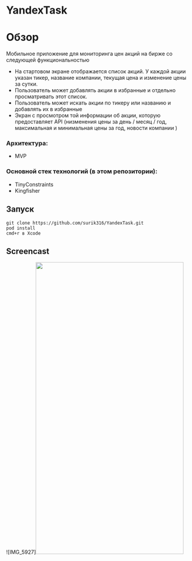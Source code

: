 




# YandexTask
Обзор
=====================
Мобильное приложение для мониторинга цен акций на бирже со следующей функциональностью
* На стартовом экране отображается список акций. У каждой акции указан тикер, название компании, текущая цена и изменение цены за сутки.
* Пользователь может добавлять акции в избранные и отдельно просматривать этот список.
* Пользователь может искать акции по тикеру или названию и добавлять их в избранные
* Экран с просмотром той информации об акции, которую предоставляет API (низменения цены за день / месяц / год, максимальная и минимальная цены за год, новости компании )
### Архитектура:
* MVP
### Основной стек технологий (в этом репозитории):
*  TinyConstraints
* Kingfisher
## Запуск
    git clone https://github.com/surik316/YandexTask.git
    pod install
    cmd+r в Xcode 
## Screencast
![IMG_5927]<img src="https://user-images.githubusercontent.com/60616688/123515486-3fe4c200-d6a0-11eb-9489-69614a0b8423.PNG" width="400" height="790">

